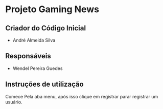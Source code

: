 # Projeto Gaming News


## Criador do Código Inicial

* André Almeida Silva


## Responsáveis

* Wendel Pereira Guedes

## Instruções de utilização

Comece Pela aba menu, após isso clique em registrar parar registrar um usuário.
